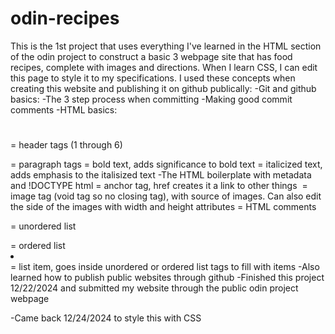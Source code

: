 # odin-recipes
This is the 1st project that uses everything I've learned in the HTML section of the odin project
to construct a basic 3 webpage site that has food recipes, complete with images and directions.
When I learn CSS, I can edit this page to style it to my specifications. I used these concepts when creating
this website and publishing it on github publically:
-Git and github basics:
    -The 3 step process when committing
    -Making good commit comments
-HTML basics:
    <h1></h1> = header tags (1 through 6)
    <p></p> = paragraph tags 
    <strong></strong> = bold text, adds significance to bold text
    <em></em> = italicized text, adds emphasis to the italisized text
    -The HTML boilerplate with metadata and !DOCTYPE html
    <a href="" target="" rel=""> </a> = anchor tag, href creates it a link to other things
    <img src="" alt=""> = image tag (void tag so no closing tag), with source of images. Can also edit the side of the images with width and height attributes
    <!-- --> = HTML comments
    <ul></ul> = unordered list
    <ol></ol> = ordered list
    <li></li> = list item, goes inside unordered or ordered list tags to fill with items
-Also learned how to publish public websites through github
-Finished this project 12/22/2024 and submitted my website through the public odin project webpage

-Came back 12/24/2024 to style this with CSS



